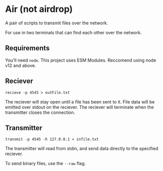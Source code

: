 # Air (not airdrop)

A pair of scripts to transmit files over the network.

For use in two terminals that can find each other over the network.

## Requirements

You'll need `node`. This project uses ESM Modules. Reccomend using node v12 and above.

## Reciever

`recieve -p 4545 > outFile.txt`

The reciever will stay open until a file has been sent to it. File data will be emitted over stdout on the reciever. The reciever will terminate when the transmitter closes the connection.

## Transmitter

`transmit -p 4545 -h 127.0.0.1 < infile.txt`

The transmitter will read from stdin, and send data directly to the specified reciever.

To send binary files, use the `--raw` flag.
